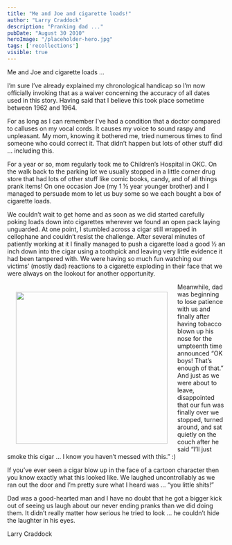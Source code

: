 ```yaml
---
title: "Me and Joe and cigarette loads!"
author: "Larry Craddock"
description: "Pranking dad ..."
pubDate: "August 30 2010"
heroImage: "/placeholder-hero.jpg"
tags: ['recollections']
visible: true
---
```

Me and Joe and cigarette loads …

I’m sure I’ve already explained my chronological handicap so I’m now officially invoking that as a waiver concerning the accuracy of all dates used in this story.
Having said that I believe this took place sometime between 1962 and 1964. 

For as long as I can remember I’ve had a condition that a doctor compared to calluses on my vocal cords. It causes my voice to sound raspy and unpleasant. My mom, knowing it bothered me, tried numerous times to find someone who could correct it. That didn’t happen but lots of other stuff did … including this.

For a year or so, mom regularly took me to Children’s Hospital in OKC. On the walk back to the parking lot we usually stopped in a little corner drug store that had lots of other stuff like comic books, candy, and of all things prank items! On one occasion Joe (my 1 ½ year younger brother) and I managed to persuade mom to let us buy some so we each bought a box of cigarette loads.

We couldn’t wait to get home and as soon as we did started carefully poking loads down into cigarettes wherever we found an open pack laying unguarded. At one point, I stumbled across a cigar still wrapped in cellophane and couldn’t resist the challenge. After several minutes of patiently working at it I finally managed to push a cigarette load a good ½ an inch down into the cigar using a toothpick and leaving very little evidence it had been tampered with. We were having so much fun watching our victims’ (mostly dad) reactions to a cigarette exploding in their face that we were always on the lookout for another opportunity.

<img style="padding: 20px" align="left" width="350" src="https://gallery.craddock.org/_data/i/upload/2023/04/13/20230413072707-5e6f5770-me.jpg">


Meanwhile, dad was beginning to lose patience with us and finally after having tobacco blown up his nose for the umpteenth time announced “OK boys! That’s enough of that.” And just as we were about to leave, disappointed that our fun was finally over we stopped, turned around, and sat quietly on the couch after he said “I’ll just smoke this cigar … I know you haven’t messed with this.” :) 

If you’ve ever seen a cigar blow up in the face of a cartoon character then you know exactly what this looked like. We laughed uncontrollably as we ran out the door and I’m pretty sure what I heard was … “you little shits!”

Dad was a good-hearted man and I have no doubt that he got a bigger kick out of seeing us laugh about our never ending pranks than we did doing them. It didn’t really matter how serious he tried to look … he couldn’t hide the laughter in his eyes.

Larry Craddock